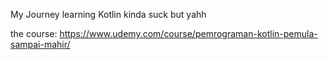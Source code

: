 My Journey learning Kotlin kinda suck but yahh

the course: https://www.udemy.com/course/pemrograman-kotlin-pemula-sampai-mahir/
